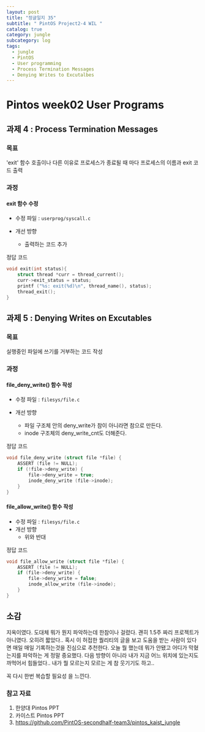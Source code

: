 ```yaml
---
layout: post
title: "정글일지 35"
subtitle: " PintOS Project2-4 WIL "
catalog: true
category: jungle
subcategory: log
tags:
  - jungle
  - PintOS
  - User programming
  - Process Termination Messages
  - Denying Writes to Excutalbes
---
```


# Pintos week02 User Programs

## 과제 4 : Process Termination Messages

### 목표

'exit' 함수 호출이나 다른 이유로 프로세스가 종료될 때 마다 프로세스의 이름과 exit 코드 출력

### 과정

#### exit 함수 수정

- 수정 파일 : `userprog/syscall.c`

- 개선 방향
  - 출력하는 코드 추가

정답 코드

```c
void exit(int status){
    struct thread *curr = thread_current();
    curr->exit_status = status;
    printf ("%s: exit(%d)\n", thread_name(), status);
    thread_exit();
}
```

## 과제 5 : Denying Writes on Excutables

### 목표

실행중인 파일에 쓰기를 거부하는 코드 작성

### 과정

#### file_deny_write() 함수 작성

- 수정 파일 : `filesys/file.c`

- 개선 방향
  - 파일 구조체 안의 deny_write가 참이 아니라면 참으로 만든다.
  - inode 구조체의 deny_write_cnt도 더해준다.

정답 코드

```c
void file_deny_write (struct file *file) {
	ASSERT (file != NULL);
	if (!file->deny_write) {
		file->deny_write = true;
		inode_deny_write (file->inode);
	}
}
```

#### file_allow_write() 함수 작성

- 수정 파일 : `filesys/file.c`
- 개선 방향
  - 위와 반대

정답 코드

```c
void file_allow_write (struct file *file) {
	ASSERT (file != NULL);
	if (file->deny_write) {
		file->deny_write = false;
		inode_allow_write (file->inode);
	}
}
```

## 소감

지옥이였다. 도대체 뭐가 뭔지 파악하는데 한참이나 걸렸다. 괜히 1.5주 짜리 프로젝트가 아니였다. 오히려 짧았다.. 혹시 이 허접한 퀄리티의 글을 보고 도움을 받는 사람이 있다면 매일 매일 기록하는것을 진심으로 추천한다. 오늘 뭘 했는데 뭐가 안됐고 어디가 막혔는지를 파악하는 게 정말 중요했다. 다음 방향이 아니라 내가 지금 어느 위치에 있는지도 까먹어서 힘들었다.. 내가 뭘 모르는지 모르는 게 참 웃기기도 하고..

꼭 다시 한번 복습할 필요성 을 느낀다.

### 참고 자료

1. 한양대 Pintos PPT
2. 카이스트 Pintos PPT
3. https://github.com/PintOS-secondhalf-team3/pintos_kaist_jungle
